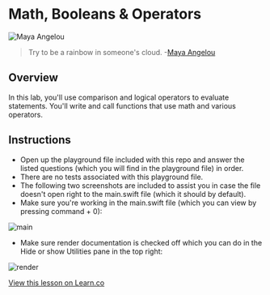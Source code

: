 # Math, Booleans & Operators

![Maya Angelou](http://i.imgur.com/kFzANc8.jpg?1)
> Try to be a rainbow in someone's cloud. -[Maya Angelou](https://en.wikipedia.org/wiki/Maya_Angelou)


## Overview

In this lab, you'll use comparison and logical operators to evaluate statements. You'll write and call functions that use math and various operators. 

## Instructions

* Open up the playground file included with this repo and answer the listed questions (which you will find in the playground file) in order. 
* There are no tests associated with this playground file.
* The following two screenshots are included to assist you in case the file doesn't open right to the main.swift file (which it should by default).
* Make sure you're working in the main.swift file (which you can view by pressing command + 0):

![main](http://i.imgur.com/odAU8pd.png)
* Make sure render documentation is checked off which you can do in the Hide or show Utilities pane in the top right:

![render](http://i.imgur.com/vCIhFbZ.png)


<a href='https://learn.co/lessons/MathBoolOpLab' data-visibility='hidden'>View this lesson on Learn.co</a>
